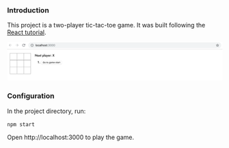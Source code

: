 ### Introduction

This project is a two-player tic-tac-toe game. It was built following the [React tutorial](https://reactjs.org/tutorial/tutorial.html).

![tic-tac-toe](/public/tic-tac-toe.png)

### Configuration

In the project directory, run:
```
npm start
```
Open http://localhost:3000 to play the game.
